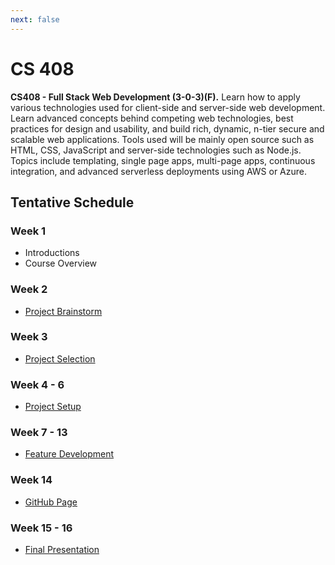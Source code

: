 ```yaml
---
next: false
---
```


# CS 408

**CS408 - Full Stack Web Development (3-0-3)(F).** Learn how to apply various technologies used for
client-side and server-side web development. Learn advanced concepts behind competing web
technologies, best practices for design and usability, and build rich, dynamic, n-tier secure and
scalable web applications. Tools used will be mainly open source such as HTML, CSS, JavaScript and
server-side technologies such as Node.js. Topics include templating, single page apps, multi-page
apps, continuous integration, and advanced serverless deployments using AWS or Azure.

## Tentative Schedule

### Week 1

- Introductions
- Course Overview

### Week 2

- [Project Brainstorm](project-brainstorm.md)

### Week 3

- [Project Selection](project-selection.md)

### Week 4 - 6

- [Project Setup](project-setup.md)


### Week 7 - 13

- [Feature Development](feature-dev.md)

### Week 14

- [GitHub Page](github-page.md)

### Week 15 - 16

- [Final Presentation](final-presentation.md)


<!--@include: ../../parts/syllabus-boiler.md-->
